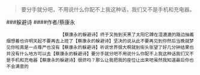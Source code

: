 > 要分手就分吧，不用说什么你配不上我这种话，我们又不是手机和充电器。

###躲避诗
####作者/蔡康永

						【蔡康永的躲避诗】终于又拖到天黑了太阳它蹲在湿漉漉的路边抽着烟想着也许明天起不要再去上班了【蔡康永的躲避诗】坚决的说从此不要再见到你然后当晚就梦见你啦真是一点尊严也没有【蔡康永的躲避诗】听说世界很大啊就到街头张望了好几分钟结果也并没有什么地方可以去【蔡康永的躲避诗】要分手就分吧不用说什么你配不上我这种话我们又不是手机和充电器【蔡康永的躲避诗】很挤吗？那么让我把我的座位让出来吧虽然我知道最后你也不会满意的			  		